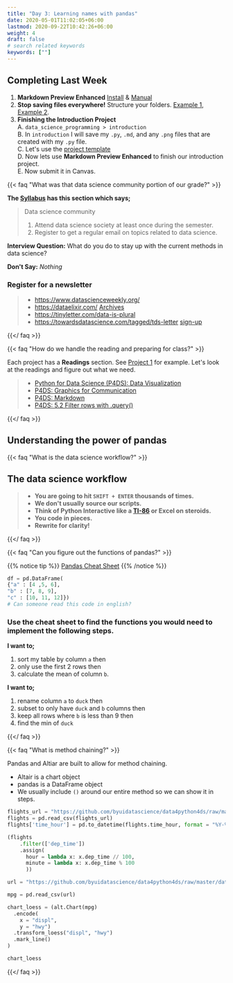 ```yaml
---
title: "Day 3: Learning names with pandas"
date: 2020-05-01T11:02:05+06:00
lastmod: 2020-09-22T10:42:26+06:00
weight: 4
draft: false
# search related keywords
keywords: [""]
---
```


## Completing Last Week

1. __Markdown Preview Enhanced__ [Install](https://marketplace.visualstudio.com/items?itemName=shd101wyy.markdown-preview-enhanced) & [Manual](https://shd101wyy.github.io/markdown-preview-enhanced/#/)
2. __Stop saving files everywhere!__ Structure your folders. [Example 1](https://drivendata.github.io/cookiecutter-data-science/), [Example 2](https://github.com/BYUIDSS/blank_project_repository).
3. __Finishing the Introduction Project__    
    A. `data_science_programming > introduction`   
    B. In  `introduction` I will save my `.py`, `.md`, and any `.png` files that are created with my `.py` file.   
    C. Let's use the [project template](../../../template/cse250_project_template.md)     
    D. Now lets use __Markdown Preview Enhanced__ to finish our introduction project.   
    E. Now submit it in Canvas.   

{{< faq "What was that data science community portion of our grade?" >}}

__The [Syllabus](../../course-materials/syllabus) has this section which says;__

> Data science community
> 1. Attend data science society at least once during the semester.
> 2. Register to get a regular email on topics related to data science.

__Interview Question:__  What do you do to stay up with the current methods in data science?

__Don't Say:__ _Nothing_


### Register for a newsletter

> - https://www.datascienceweekly.org/
> - https://dataelixir.com/ [Archives](https://dataelixir.com/newsletters/)
> - https://tinyletter.com/data-is-plural
> - https://towardsdatascience.com/tagged/tds-letter [sign-up](https://towardsdatascience.com/receive-our-newsletters-681049ffa0cf)

{{</ faq >}}

{{< faq "How do we handle the reading and preparing for class?" >}}

Each project has a __Readings__ section. See [Project 1](../../../projects/project-1) for example. Let's look at the readings and figure out what we need.

> - [Python for Data Science (P4DS): Data Visualization](https://byuidatascience.github.io/python4ds/data-visualisation.html) 
> - [P4DS: Graphics for Communication](https://byuidatascience.github.io/python4ds/graphics-for-communication.html)
> - [P4DS: Markdown](https://byuidatascience.github.io/python4ds/markdown.html)
> - [P4DS: 5.2 Filter rows with .query()](https://byuidatascience.github.io/python4ds/transform.html#filter-rows-with-.query)



{{</ faq >}}

## Understanding the power of pandas

{{< faq "What is the data science workflow?" >}}

## The data science workflow

> - __You are going to hit `SHIFT + ENTER` thousands of times.__
> - __We don't usually source our scripts.__
> - __Think of Python Interactive like a [TI-86](https://en.wikipedia.org/wiki/TI-86) or Excel on steroids.__
> - __You code in pieces.__
> - __Rewrite for clarity!__

{{</ faq >}}



{{< faq "Can you figure out the functions of pandas?" >}}

{{% notice tip %}}
[Pandas Cheat Sheet](https://pandas.pydata.org/Pandas_Cheat_Sheet.pdf)
{{% /notice %}}

```python
df = pd.DataFrame(
{"a" : [4 ,5, 6],
"b" : [7, 8, 9],
"c" : [10, 11, 12]})
# Can someone read this code in english?
```


### Use the cheat sheet to find the functions you would need to implement the following steps.

__I want to;__

1. sort my table by column `a` then
1. only use the first 2 rows then
1. calculate the mean of column `b`.

__I want to;__

1. rename column `a` to `duck` then
1. subset to only have `duck` and `b` columns then
1. keep all rows where `b` is less than 9 then
1. find the min of `duck`

{{</ faq >}}


{{< faq "What is method chaining?" >}}

Pandas and Altiar are built to allow for method chaining.  

- Altair is a chart object
- pandas is a DataFrame object
- We usually include `()` around our entire method so we can show it in steps.

```python
flights_url = "https://github.com/byuidatascience/data4python4ds/raw/master/data-raw/flights/flights.csv"
flights = pd.read_csv(flights_url)
flights['time_hour'] = pd.to_datetime(flights.time_hour, format = "%Y-%m-%d %H:%M:%S")

(flights
    .filter(['dep_time'])
    .assign(
      hour = lambda x: x.dep_time // 100,
      minute = lambda x: x.dep_time % 100
      ))
```

```python
url = "https://github.com/byuidatascience/data4python4ds/raw/master/data-raw/mpg/mpg.csv"

mpg = pd.read_csv(url)

chart_loess = (alt.Chart(mpg)
  .encode(
    x = "displ",
    y = "hwy")
  .transform_loess("displ", "hwy")
  .mark_line()
)

chart_loess
```

{{</ faq >}}